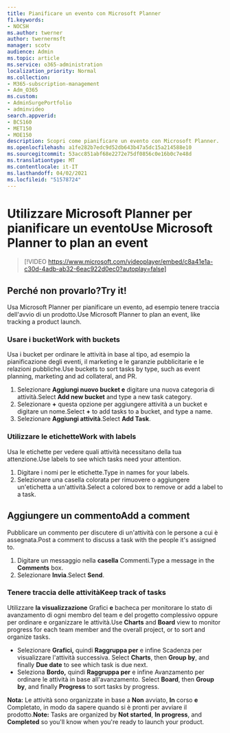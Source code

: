 ```yaml
---
title: Pianificare un evento con Microsoft Planner
f1.keywords:
- NOCSH
ms.author: twerner
author: twernermsft
manager: scotv
audience: Admin
ms.topic: article
ms.service: o365-administration
localization_priority: Normal
ms.collection:
- M365-subscription-management
- Adm_O365
ms.custom:
- AdminSurgePortfolio
- adminvideo
search.appverid:
- BCS160
- MET150
- MOE150
description: Scopri come pianificare un evento con Microsoft Planner.
ms.openlocfilehash: a1fe282b7edc9d52db643b47a5dc15a214588e10
ms.sourcegitcommit: 53acc851abf68e2272e75df0856c0e16b0c7e48d
ms.translationtype: MT
ms.contentlocale: it-IT
ms.lasthandoff: 04/02/2021
ms.locfileid: "51578724"
---
```

# <a name="use-microsoft-planner-to-plan-an-event"></a><span data-ttu-id="45a94-103">Utilizzare Microsoft Planner per pianificare un evento</span><span class="sxs-lookup"><span data-stu-id="45a94-103">Use Microsoft Planner to plan an event</span></span>

> [!VIDEO https://www.microsoft.com/videoplayer/embed/c8a41e1a-c30d-4adb-ab32-6eac922d0ec0?autoplay=false]

## <a name="try-it"></a><span data-ttu-id="45a94-104">Perché non provarlo?</span><span class="sxs-lookup"><span data-stu-id="45a94-104">Try it!</span></span>

<span data-ttu-id="45a94-105">Usa Microsoft Planner per pianificare un evento, ad esempio tenere traccia dell'avvio di un prodotto.</span><span class="sxs-lookup"><span data-stu-id="45a94-105">Use Microsoft Planner to plan an event, like tracking a product launch.</span></span>

### <a name="work-with-buckets"></a><span data-ttu-id="45a94-106">Usare i bucket</span><span class="sxs-lookup"><span data-stu-id="45a94-106">Work with buckets</span></span>

<span data-ttu-id="45a94-107">Usa i bucket per ordinare le attività in base al tipo, ad esempio la pianificazione degli eventi, il marketing e le garanzie pubblicitarie e le relazioni pubbliche.</span><span class="sxs-lookup"><span data-stu-id="45a94-107">Use buckets to sort tasks by type, such as event planning, marketing and ad collateral, and PR.</span></span>

1. <span data-ttu-id="45a94-108">Selezionare  **Aggiungi nuovo bucket e**  digitare una nuova categoria di attività.</span><span class="sxs-lookup"><span data-stu-id="45a94-108">Select  **Add new bucket**  and type a new task category.</span></span>
2. <span data-ttu-id="45a94-109">Selezionare  **+**  questa opzione per aggiungere attività a un bucket e digitare un nome.</span><span class="sxs-lookup"><span data-stu-id="45a94-109">Select  **+**  to add tasks to a bucket, and type a name.</span></span>
3. <span data-ttu-id="45a94-110">Selezionare  **Aggiungi attività**.</span><span class="sxs-lookup"><span data-stu-id="45a94-110">Select  **Add Task**.</span></span>

### <a name="work-with-labels"></a><span data-ttu-id="45a94-111">Utilizzare le etichette</span><span class="sxs-lookup"><span data-stu-id="45a94-111">Work with labels</span></span>

<span data-ttu-id="45a94-112">Usa le etichette per vedere quali attività necessitano della tua attenzione.</span><span class="sxs-lookup"><span data-stu-id="45a94-112">Use labels to see which tasks need your attention.</span></span>

1. <span data-ttu-id="45a94-113">Digitare i nomi per le etichette.</span><span class="sxs-lookup"><span data-stu-id="45a94-113">Type in names for your labels.</span></span>
2. <span data-ttu-id="45a94-114">Selezionare una casella colorata per rimuovere o aggiungere un'etichetta a un'attività.</span><span class="sxs-lookup"><span data-stu-id="45a94-114">Select a colored box to remove or add a label to a task.</span></span>

## <a name="add-a-comment"></a><span data-ttu-id="45a94-115">Aggiungere un commento</span><span class="sxs-lookup"><span data-stu-id="45a94-115">Add a comment</span></span>

<span data-ttu-id="45a94-116">Pubblicare un commento per discutere di un'attività con le persone a cui è assegnata.</span><span class="sxs-lookup"><span data-stu-id="45a94-116">Post a comment to discuss a task with the people it's assigned to.</span></span>

1. <span data-ttu-id="45a94-117">Digitare un messaggio nella  **casella**  Commenti.</span><span class="sxs-lookup"><span data-stu-id="45a94-117">Type a message in the  **Comments**  box.</span></span>
2. <span data-ttu-id="45a94-118">Selezionare  **Invia**.</span><span class="sxs-lookup"><span data-stu-id="45a94-118">Select  **Send**.</span></span>

### <a name="keep-track-of-tasks"></a><span data-ttu-id="45a94-119">Tenere traccia delle attività</span><span class="sxs-lookup"><span data-stu-id="45a94-119">Keep track of tasks</span></span>

<span data-ttu-id="45a94-120">Utilizzare  **la visualizzazione**  Grafici  **e**  bacheca per monitorare lo stato di avanzamento di ogni membro del team e del progetto complessivo oppure per ordinare e organizzare le attività.</span><span class="sxs-lookup"><span data-stu-id="45a94-120">Use  **Charts**  and  **Board**  view to monitor progress for each team member and the overall project, or to sort and organize tasks.</span></span>

- <span data-ttu-id="45a94-121">Selezionare **Grafici,** quindi **Raggruppa per** e infine Scadenza per visualizzare l'attività successiva. </span><span class="sxs-lookup"><span data-stu-id="45a94-121">Select  **Charts**, then **Group by**, and finally **Due date**  to see which task is due next.</span></span>
- <span data-ttu-id="45a94-122">Seleziona **Bordo,** quindi **Raggruppa per** e infine Avanzamento per ordinare le attività in base all'avanzamento. </span><span class="sxs-lookup"><span data-stu-id="45a94-122">Select  **Board**, then **Group by**, and finally **Progress**  to sort tasks by progress.</span></span>

<span data-ttu-id="45a94-123">**Nota:**  Le attività sono organizzate in base a  **Non** avviato,  **In** corso  **e**  Completato, in modo da sapere quando si è pronti per avviare il prodotto.</span><span class="sxs-lookup"><span data-stu-id="45a94-123">**Note:**  Tasks are organized by  **Not started**,  **In progress**, and  **Completed**  so you'll know when you're ready to launch your product.</span></span>